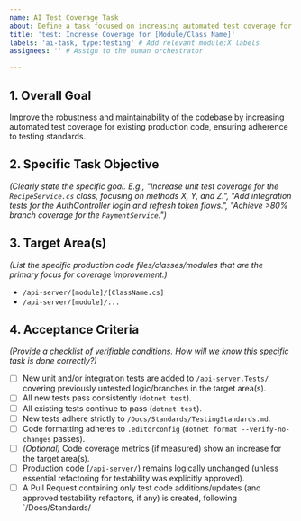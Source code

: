 ```yaml
---
name: AI Test Coverage Task
about: Define a task focused on increasing automated test coverage for specific modules/classes.
title: 'test: Increase Coverage for [Module/Class Name]'
labels: 'ai-task, type:testing' # Add relevant module:X labels
assignees: '' # Assign to the human orchestrator

---
```


## 1. Overall Goal

Improve the robustness and maintainability of the codebase by increasing automated test coverage for existing production code, ensuring adherence to testing standards.

## 2. Specific Task Objective

*(Clearly state the specific goal. E.g., "Increase unit test coverage for the `RecipeService.cs` class, focusing on methods X, Y, and Z.", "Add integration tests for the AuthController login and refresh token flows.", "Achieve >80% branch coverage for the `PaymentService`.")*

## 3. Target Area(s)

*(List the specific production code files/classes/modules that are the primary focus for coverage improvement.)*

- `/api-server/[module]/[ClassName.cs]`
- `/api-server/[module]/...`

## 4. Acceptance Criteria

*(Provide a checklist of verifiable conditions. How will we know this specific task is done correctly?)*

- [ ] New unit and/or integration tests are added to `/api-server.Tests/` covering previously untested logic/branches in the target area(s).
- [ ] All new tests pass consistently (`dotnet test`).
- [ ] All existing tests continue to pass (`dotnet test`).
- [ ] New tests adhere strictly to `/Docs/Standards/TestingStandards.md`.
- [ ] Code formatting adheres to `.editorconfig` (`dotnet format --verify-no-changes` passes).
- [ ] *(Optional)* Code coverage metrics (if measured) show an increase for the target area(s).
- [ ] Production code (`/api-server/`) remains logically unchanged (unless essential refactoring for testability was explicitly approved).
- [ ] A Pull Request containing only test code additions/updates (and approved testability refactors, if any) is created, following `/Docs/Standards/